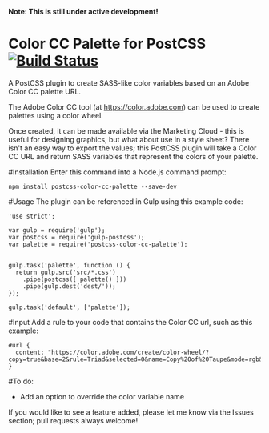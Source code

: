 <b>Note: This is still under active development!</b>

# Color CC Palette for PostCSS    [![Build Status](https://travis-ci.org/alexlibby/postcss-color-cc-palette.svg?branch=master)](https://travis-ci.org/alexlibby/postcss-color-cc-palette)
A PostCSS plugin to create SASS-like color variables based on an Adobe Color CC palette URL.

The Adobe Color CC tool (at https://color.adobe.com) can be used to create palettes using a color wheel.

Once created, it can be made available via the Marketing Cloud - this is useful for designing graphics, but what about use in a style sheet? There isn't an easy way to export the values; this PostCSS plugin will take a Color CC URL and return SASS variables that represent the colors of your palette.

#Installation
Enter this command into a Node.js command prompt:
```
npm install postcss-color-cc-palette --save-dev
```

#Usage
The plugin can be referenced in Gulp using this example code:
```
'use strict';
 
var gulp = require('gulp');
var postcss = require('gulp-postcss');
var palette = require('postcss-color-cc-palette');


gulp.task('palette', function () {
  return gulp.src('src/*.css')
    .pipe(postcss([ palette() ]))
    .pipe(gulp.dest('dest/'));
});

gulp.task('default', ['palette']);
```

#Input
Add a rule to your code that contains the Color CC url, such as this example:
```
#url {
  content: "https://color.adobe.com/create/color-wheel/?copy=true&base=2&rule=Triad&selected=0&name=Copy%20of%20Taupe&mode=rgb&rgbvalues=0.5117647171020507,0.4559572206288501,0.359224226741925,0.5918253479903853,0.843137264251709,0.6988034991830846,0.8117647171020508,0.7529411911964586,0.6509804129600525,0.5373702727493649,0.42941746491123256,0.6117647171020508,0.4599704491887691,0.3848124625970275,0.5117647171020507&swatchOrder=0,1,2,3,4";
}
```

#To do:
- Add an option to override the color variable name

If you would like to see a feature added, please let me know via the Issues section; pull requests always welcome!
